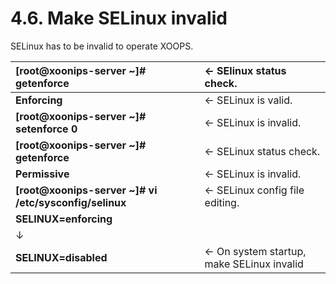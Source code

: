 # 4.6. Make SELinux invalid

SELinux has to be invalid to operate XOOPS.

| **\[root@xoonips-server ~\]\# getenforce** | ← SElinux status check. |
| :--- | :--- |
| **Enforcing** | ← SELinux is valid. |
| **\[root@xoonips-server ~\]\# setenforce 0** | ← SELinux is invalid. |
| **\[root@xoonips-server ~\]\# getenforce** | ← SELinux status check. |
| **Permissive** | ← SELinux is invalid. |
| **\[root@xoonips-server ~\]\# vi /etc/sysconfig/selinux** | ← SELinux config file editing. |
| **SELINUX=enforcing** |  |
| ↓ |  |
| **SELINUX=disabled** | ← On system startup, make SELinux invalid |

